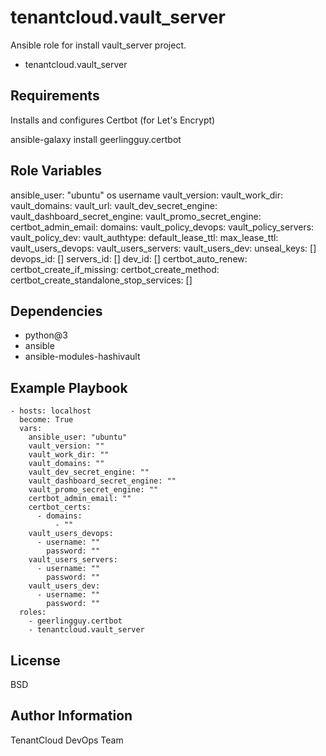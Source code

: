 tenantcloud.vault_server
=========

Ansible role for install vault_server project.

  - tenantcloud.vault_server

Requirements
------------

Installs and configures Certbot (for Let's Encrypt)

  ansible-galaxy install geerlingguy.certbot

Role Variables
--------------

ansible_user: "ubuntu" os username
vault_version:
vault_work_dir:
vault_domains: 
vault_url:
vault_dev_secret_engine:
vault_dashboard_secret_engine:
vault_promo_secret_engine:
certbot_admin_email:
domains:
vault_policy_devops:
vault_policy_servers:
vault_policy_dev:
vault_authtype:
default_lease_ttl:
max_lease_ttl:
vault_users_devops:
vault_users_servers:
vault_users_dev:
unseal_keys: []
devops_id: []
servers_id: []
dev_id: []
certbot_auto_renew:
certbot_create_if_missing:
certbot_create_method:
certbot_create_standalone_stop_services: []

Dependencies
------------

- python@3
- ansible
- ansible-modules-hashivault
  
Example Playbook
----------------

    - hosts: localhost
      become: True
      vars:
        ansible_user: "ubuntu"
        vault_version: ""
        vault_work_dir: ""
        vault_domains: ""
        vault_dev_secret_engine: ""
        vault_dashboard_secret_engine: ""
        vault_promo_secret_engine: ""
        certbot_admin_email: ""
        certbot_certs:
          - domains:
              - ""
        vault_users_devops:
          - username: ""
            password: ""
        vault_users_servers:
          - username: ""
            password: ""
        vault_users_dev:
          - username: ""
            password: ""
      roles:
        - geerlingguy.certbot
        - tenantcloud.vault_server

License
-------

BSD

Author Information
------------------

TenantCloud DevOps Team
